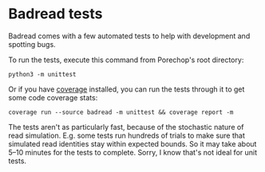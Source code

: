 # Badread tests

Badread comes with a few automated tests to help with development and spotting bugs.

To run the tests, execute this command from Porechop's root directory:
```
python3 -m unittest
```

Or if you have [coverage]() installed, you can run the tests through it to get some code coverage stats:
```
coverage run --source badread -m unittest && coverage report -m
```

The tests aren't as particularly fast, because of the stochastic nature of read simulation. E.g. some tests run hundreds of trials to make sure that simulated read identities stay within expected bounds. So it may take about 5–10 minutes for the tests to complete. Sorry, I know that's not ideal for unit tests.
